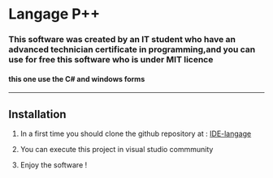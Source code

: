 # __**Langage P++**__

### This software was created by an IT student who have an advanced technician certificate in programming,and you can use for free this software who is under MIT licence

#### this one use the C# and windows forms
---------------------------
## **Installation**

 1. In a first time you should clone the github repository at : [IDE-langage](https://github.com/ndlaprovidence/self-feedback1 "IDE for P++")

 3. You can execute this project in visual studio commmunity

10. Enjoy the software !
